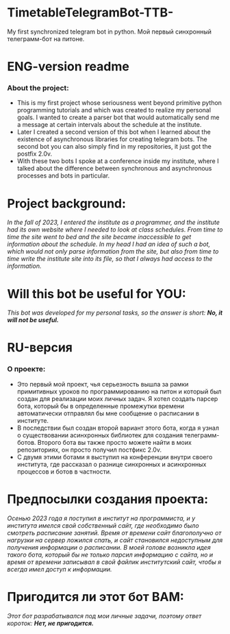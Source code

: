# TimetableTelegramBot-TTB-
My first synchronized telegram bot in python.
Мой первый синхронный телеграмм-бот на питоне.

# ENG-version readme
### About the project:
- This is my first project whose seriousness went beyond primitive python programming tutorials and which was created to realize my personal goals. I wanted to create a parser bot that would automatically send me a message at certain intervals about the schedule at the institute.
-  Later I created a second version of this bot when I learned about the existence of asynchronous libraries for creating telegram bots. The second bot you can also simply find in my repositories, it just got the postfix 2.0v.
- With these two bots I spoke at a conference inside my institute, where I talked about the difference between synchronous and asynchronous processes and bots in particular.

# Project background:
*In the fall of 2023, I entered the institute as a programmer, and the institute had its own website where I needed to look at class schedules. From time to time the site went to bed and the site became inaccessible to get information about the schedule. In my head I had an idea of such a bot, which would not only parse information from the site, but also from time to time write the institute site into its file, so that I always had access to the information.*

# Will this bot be useful for YOU:
_This bot was developed for my personal tasks, so the answer is short: **No, it will not be useful.**_

# RU-версия
### О проекте:
- Это первый мой проект, чья серьезность вышла за рамки примитивных уроков по программированию на питон и который был создан для реализации моих личных задач. Я хотел создать парсер бота, который бы в определенные промежутки времени автоматически отправлял бы мне сообщение о расписании в институте.
- В последствии был создан второй вариант этого бота, когда я узнал о существовании асинхронных библиотек для создания телеграмм-ботов. Второго бота вы также просто можете найти в моих репозиториях, он просто получил постфикс 2.0v.
- С двумя этими ботами я выступил на конференции внутри своего института, где рассказал о разнице синхронных и асинхронных процессов и ботов в частности.

# Предпосылки создания проекта:
_Осенью 2023 года я поступил в институт на программиста, и у института имелся свой собственный сайт, где необходимо было смотреть расписание занятий. Время от времени сайт благополучно от нагрузки на сервер ложился спать, и сайт становился недоступным для получения информации о расписании. В моей голове возникла идея такого бота, который бы не только парсил информацию с сайта, но и время от времени записывал в свой файлик институтский сайт, чтобы я всегда имел доступ к информации._

# Пригодится ли этот бот ВАМ:
_Этот бот разрабатывался под мои личные задачи, поэтому ответ короток: **Нет, не пригодится.**_
